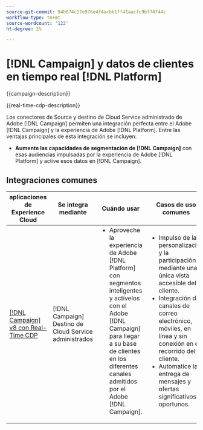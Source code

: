 ```yaml
---
source-git-commit: 94b074c17e976e4f4acbb1ff41aacfc9bf74744c
workflow-type: tm+mt
source-wordcount: '122'
ht-degree: 2%

---
```



# [!DNL Campaign] y datos de clientes en tiempo real [!DNL Platform]

{{campaign-description}}

{{real-time-cdp-description}}

Los conectores de Source y destino de Cloud Service administrado de Adobe [!DNL Campaign] permiten una integración perfecta entre el Adobe [!DNL Campaign] y la experiencia de Adobe [!DNL Platform]. Entre las ventajas principales de esta integración se incluyen:

+ **Aumente las capacidades de segmentación de [!DNL Campaign]** con esas audiencias impulsadas por la experiencia de Adobe [!DNL Platform] y active esos datos en [!DNL Campaign].

## Integraciones comunes

<table>
    <thead>
        <tr>
            <th>aplicaciones de Experience Cloud</th>
            <th>Se integra mediante</th>
            <th>Cuándo usar</th>
            <th>Casos de uso comunes</th>
        </tr>
    </thead>
    <tbody>
        <tr>
            <td><a href="../../integrations/tutorials/campaign-rtcdp/campaign-v8-real-time-cdp.md" target="_blank" rel="noreferrer">[!DNL Campaign] v8 con Real-Time CDP</a></td>
            <td>[!DNL Campaign] Destino de Cloud Service administrados</td>
            <td>
                <ul style="margin-top: 0;">
                    <li>Aproveche la experiencia de Adobe [!DNL Platform] con segmentos inteligentes y actívelos con el Adobe [!DNL Campaign] para llegar a su base de clientes en los diferentes canales admitidos por el Adobe [!DNL Campaign].</li>
                </ul>
            </td>
            <td>
              <ul style="margin-top: 0;">
                <li>Impulso de la personalización y la participación mediante una única vista accesible del cliente.</li>
                <li>Integración de canales de correo electrónico, móviles, en línea y sin conexión en el recorrido del cliente.</li>
                <li>Automatice la entrega de mensajes y ofertas significativos y oportunos.</li>
               <ul style="margin-top: 0;">
            </td>
        </tr>              
    </tbody>          
</table>
